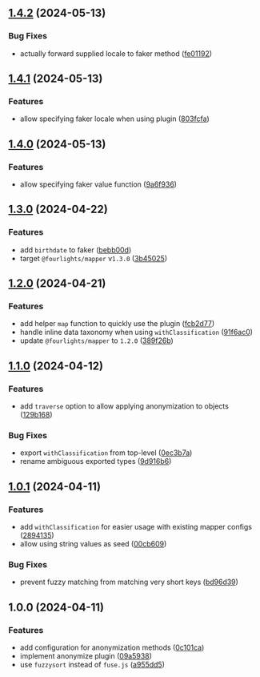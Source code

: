 

## [1.4.2](https://github.com/Four-Lights-NL/mapper-plugin-anonymize/compare/v1.4.1...v1.4.2) (2024-05-13)


### Bug Fixes

* actually forward supplied locale to faker method ([fe01192](https://github.com/Four-Lights-NL/mapper-plugin-anonymize/commit/fe01192958fe9c855487073fdab12b40e6e7af73))

## [1.4.1](https://github.com/Four-Lights-NL/mapper-plugin-anonymize/compare/v1.4.0...v1.4.1) (2024-05-13)


### Features

* allow specifying faker locale when using plugin ([803fcfa](https://github.com/Four-Lights-NL/mapper-plugin-anonymize/commit/803fcfa2e9a13933a3c06cc7f1f461c0c06eb193))

## [1.4.0](https://github.com/Four-Lights-NL/mapper-plugin-anonymize/compare/v1.3.0...v1.4.0) (2024-05-13)


### Features

* allow specifying faker value function ([9a6f936](https://github.com/Four-Lights-NL/mapper-plugin-anonymize/commit/9a6f936d35aa9b206f8e5c8bf8db06311b67df68))

## [1.3.0](https://github.com/Four-Lights-NL/mapper-plugin-anonymize/compare/v1.2.0...v1.3.0) (2024-04-22)


### Features

* add `birthdate` to faker ([bebb00d](https://github.com/Four-Lights-NL/mapper-plugin-anonymize/commit/bebb00dcec253f59d3ed3d5489aac8b78afa0fbf))
* target `@fourlights/mapper` v`1.3.0` ([3b45025](https://github.com/Four-Lights-NL/mapper-plugin-anonymize/commit/3b45025c710b58d30264abbdda9b3a972e121036))

## [1.2.0](https://github.com/Four-Lights-NL/mapper-plugin-anonymize/compare/v1.1.0...v1.2.0) (2024-04-21)


### Features

* add helper `map` function to quickly use the plugin ([fcb2d77](https://github.com/Four-Lights-NL/mapper-plugin-anonymize/commit/fcb2d773cd1c945f205354a3723995599239d0c4))
* handle inline data taxonomy when using `withClassification` ([91f6ac0](https://github.com/Four-Lights-NL/mapper-plugin-anonymize/commit/91f6ac09abe6068d7af439c2bae125342d4a4b32))
* update `@fourlights/mapper` to `1.2.0` ([389f26b](https://github.com/Four-Lights-NL/mapper-plugin-anonymize/commit/389f26be1f1b4185495a6d42be7f9b3e59dacec4))

## [1.1.0](https://github.com/Four-Lights-NL/mapper-plugin-anonymize/compare/v1.0.1...v1.1.0) (2024-04-12)


### Features

* add `traverse` option to allow applying anonymization to objects ([129b168](https://github.com/Four-Lights-NL/mapper-plugin-anonymize/commit/129b168b53befe05ee6cb422c02a2403650bea67))


### Bug Fixes

* export `withClassification` from top-level ([0ec3b7a](https://github.com/Four-Lights-NL/mapper-plugin-anonymize/commit/0ec3b7a2a7b29e26637d82c709b255d1de02c355))
* rename ambiguous exported types ([9d916b6](https://github.com/Four-Lights-NL/mapper-plugin-anonymize/commit/9d916b6fd137db8e8f1eb4240ea79d4e6faf6b19))

## [1.0.1](https://github.com/Four-Lights-NL/mapper-plugin-anonymize/compare/v1.0.0...v1.0.1) (2024-04-11)


### Features

* add `withClassification` for easier usage with existing mapper configs ([2894135](https://github.com/Four-Lights-NL/mapper-plugin-anonymize/commit/2894135a52ba6a4301bfc92207165a0bf1fb3498))
* allow using string values as seed ([00cb609](https://github.com/Four-Lights-NL/mapper-plugin-anonymize/commit/00cb6097da456c0ab55d5ed136760cd218cfb88a))


### Bug Fixes

* prevent fuzzy matching from matching very short keys ([bd96d39](https://github.com/Four-Lights-NL/mapper-plugin-anonymize/commit/bd96d39323709f7f072841261c93ed5a362090ea))

## 1.0.0 (2024-04-11)


### Features

* add configuration for anonymization methods ([0c101ca](https://github.com/Four-Lights-NL/mapper-plugin-anonymize/commit/0c101ca65670a4f37450aeb735605c941780908d))
* implement anonymize plugin ([09a5938](https://github.com/Four-Lights-NL/mapper-plugin-anonymize/commit/09a59382ec0398f8d60121fb898669b4dcf01f41))
* use `fuzzysort` instead of `fuse.js` ([a955dd5](https://github.com/Four-Lights-NL/mapper-plugin-anonymize/commit/a955dd5d4033eccf15bcc8c6800ced47f2b5742a))
